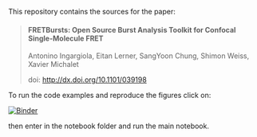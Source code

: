 This repository contains the sources for the paper:

>#### FRETBursts: Open Source Burst Analysis Toolkit for Confocal Single-Molecule FRET
>Antonino Ingargiola, Eitan Lerner, SangYoon Chung, Shimon Weiss, Xavier Michalet
>
>doi: http://dx.doi.org/10.1101/039198

To run the code examples and reproduce the figures click on:

[![Binder](http://mybinder.org/badge.svg)](http://mybinder.org/repo/tritemio/fretbursts_paper)

then enter in the notebook folder and run the main notebook.
